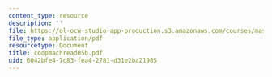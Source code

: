 ```yaml
---
content_type: resource
description: ''
file: https://ol-ocw-studio-app-production.s3.amazonaws.com/courses/mas-965-special-topics-in-media-technology-cooperative-machines-fall-2003/6042bfe47c83fea42781d31e2ba21985_coopmachread05b.pdf
file_type: application/pdf
resourcetype: Document
title: coopmachread05b.pdf
uid: 6042bfe4-7c83-fea4-2781-d31e2ba21985
---
```

